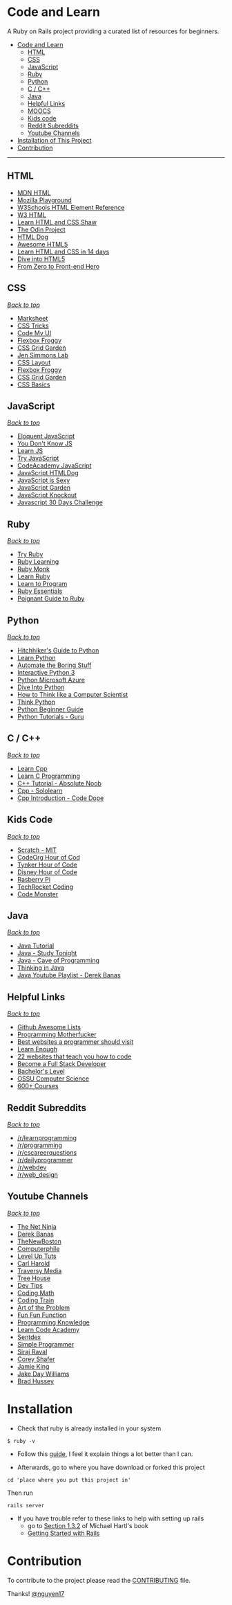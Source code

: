 # Code and Learn

A Ruby on Rails project providing a curated list of resources for beginners.


- [Code and Learn](#Code-and-Learn)
    - [HTML](#html)
    - [CSS](#css)
    - [JavaScript](#javascript)
    - [Ruby](#ruby)
    - [Python](#python)
    - [C / C++](#cpp)
    - [Java](#java)
    - [Helpful Links](#helpful-links)
    - [MOOCS](#moocs)
    - [Kids code](#kids-code)
    - [Reddit Subreddits](#reddit-subreddits)
    - [Youtube Channels](#youtube-channels)
- [Installation of This Project](#installation)
- [Contribution](#contribution)

- - -

## HTML



* [MDN HTML](https://developer.mozilla.org/en-US/docs/Web/HTML)
* [Mozilla Playground](https://mozilladevelopers.github.io/playground/) 
* [W3Schools HTML Element Reference](https://www.w3schools.com/tags/default.asp) 
* [W3 HTML](https://www.w3.org/TR/html5/) 
* [Learn HTML and CSS Shaw](https://learn.shayhowe.com/html-css/) 
* [The Odin Project](https://www.theodinproject.com/home)
* [HTML Dog](http://www.htmldog.com/) 
* [Awesome HTML5](https://github.com/diegocard/awesome-html5) 
* [Learn HTML and CSS in 14 days](https://ilovecoding.org/courses/learn-html-css-in-14-days) 
* [Dive into HTML5](http://fortuito.us/diveintohtml5/) 
* [From Zero to Front-end Hero](https://medium.freecodecamp.org/from-zero-to-front-end-hero-part-1-7d4f7f0bff02) 


## CSS
*[Back to top](#code-and-learn)*

* [Marksheet](http://marksheet.io/)
* [CSS Tricks](https://css-tricks.com/)
* [Code My UI](https://codemyui.com/) 
* [Flexbox Froggy](http://flexboxfroggy.com/)
* [CSS Grid Garden](http://cssgridgarden.com/) 
* [Jen Simmons Lab](http://labs.jensimmons.com/)
* [CSS Layout](http://learnlayout.com/) 
* [Flexbox Froggy](http://flexboxfroggy.com/)
* [CSS Grid Garden](http://cssgridgarden.com/) 
* [CSS Basics](http://www.cssbasics.com/)

## JavaScript
*[Back to top](#code-and-learn)*

* [Eloquent JavaScript](http://eloquentjavascript.net/)
* [You Don't Know JS](https://github.com/getify/You-Dont-Know-JS)
* [Learn JS](http://learn-js.org/) 
* [Try JavaScript](https://www.javascript.com/try)
* [CodeAcademy JavaScript](https://www.codecademy.com/tracks/javascript) 
* [JavaScript HTMLDog](http://www.htmldog.com/guides/javascript/)
* [JavaScript is Sexy](http://javascriptissexy.com/how-to-learn-javascript-properly/) 
* [JavaScript Garden](http://bonsaiden.github.io/JavaScript-Garden/)
* [JavaScript Knockout](http://learn.knockoutjs.com/#/?tutorial=intro) 
* [Javascript 30 Days Challenge](https://javascript30.com/)


## Ruby
*[Back to top](#code-and-learn)*




* [Try Ruby](http://tryruby.org/levels/1/challenges/0)
* [Ruby Learning](http://rubylearning.com/satishtalim/tutorial.html)
* [Ruby Monk](https://www.rubymonk.com/)
* [Learn Ruby](https://www.learnrubyonline.org/) 
* [Learn to Program](https://pine.fm/LearnToProgram/)
* [Ruby Essentials](http://www.techotopia.com/index.php/Ruby_Essentials) 
* [Poignant Guide to Ruby](http://poignant.guide/book/)


## Python
*[Back to top](#code-and-learn)*



* [Hitchhiker's Guide to Python](http://docs.python-guide.org/en/latest/intro/learning/)
* [Learn Python](https://www.learnpython.org/)
* [Automate the Boring Stuff](https://automatetheboringstuff.com/)
* [Interactive Python 3](https://snakify.org/) 
* [Python Microsoft Azure](https://notebooks.azure.com/Microsoft/libraries/samples/html/Introduction%20to%20Python.ipynb)
* [Dive Into Python](http://www.diveintopython3.net/) 
* [How to Think like a Computer Scientist](http://interactivepython.org/runestone/static/thinkcspy/index.html)
* [Think Python](http://greenteapress.com/wp/think-python/) 
* [Python Beginner Guide](https://wiki.python.org/moin/BeginnersGuide)
* [Python Tutorials - Guru](https://www.guru99.com/python-tutorials.html)


## C / C++
*[Back to top](#code-and-learn)*



* [Learn Cpp](https://www.learn-cpp.org/)
* [Learn C Programming](https://www.programiz.com/c-programming)
* [C++ Tutorial - Absolute Noob](https://www.youtube.com/playlist?list=PL1D10C030FDCE7CE0)
* [Cpp - Sololearn](https://www.sololearn.com/Course/CPlusPlus/) 
* [Cpp Introduction - Code Dope](https://www.codesdope.com/cpp-introduction/)


## Kids Code
*[Back to top](#code-and-learn)*

* [Scratch - MIT](https://scratch.mit.edu/)
* [CodeOrg Hour of Cod](https://code.org/learn)
* [Tynker Hour of Code](https://www.tynker.com/hour-of-code/)
* [Disney Hour of Code](http://partners.disney.com/hour-of-code) 
* [Rasberry Pi](https://www.raspberrypi.org/resources/)
* [TechRocket Coding](https://www.techrocket.com/coding)
* [Code Monster](http://www.crunchzilla.com/code-monster)


## Java
*[Back to top](#code-and-learn)*



* [Java Tutorial](http://www.wideskills.com/java-tutorial)
* [Java - Study Tonight](http://www.studytonight.com/java/)
* [Java - Cave of Programming](https://courses.caveofprogramming.com/p/java-for-complete-beginners)
* [Thinking in Java](http://www.mindview.net/Books/TIJ/) 
* [Java Youtube Playlist - Derek Banas](https://www.youtube.com/watch?v=TBWX97e1E9g&list=PLE7E8B7F4856C9B19)



## Helpful Links
*[Back to top](#code-and-learn)*

* [Github Awesome Lists](https://github.com/sindresorhus/awesome)
* [Programming Motherfucker](http://programming-motherfucker.com/become.html)
* [Best websites a programmer should visit](https://github.com/sdmg15/Best-websites-a-programmer-should-visit)
* [Learn Enough](https://www.learnenough.com/courses)
* [22 websites that teach you how to code](http://johnnylists.com/22-websites-to-teach-you-how-to-code/)
* [Become a Full Stack Developer](https://github.com/bmorelli25/Become-A-Full-Stack-Web-Developer)
* [Bachelor's Level](http://blog.agupieware.com/2014/05/online-learning-bachelors-level.html)
* [OSSU Computer Science](https://github.com/ossu/computer-science)
* [600+ Courses](https://qz.com/1120344/200-universities-just-launched-600-free-online-courses-heres-the-full-list/)

## Reddit Subreddits
*[Back to top](#code-and-learn)*

* [/r/learnprogramming](https://www.reddit.com/r/learnprogramming/)
* [/r/programming](https://www.reddit.com/r/programming/)
* [/r/cscareerquestions](https://www.reddit.com/r/cscareerquestions/)
* [/r/dailyprogrammer](https://www.reddit.com/r/dailyprogrammer/)
* [/r/webdev](https://www.reddit.com/r/webdev/)
* [/r/web_design](https://www.reddit.com/r/web_design/)

## Youtube Channels
*[Back to top](#code-and-learn)*

* [The Net Ninja](https://www.youtube.com/channel/UCW5YeuERMmlnqo4oq8vwUpg)
* [Derek Banas](https://www.youtube.com/channel/UCwRXb5dUK4cvsHbx-rGzSgw)
* [TheNewBoston](https://www.youtube.com/user/thenewboston)
* [Computerphile](https://www.youtube.com/user/Computerphile)
* [Level Up Tuts](https://www.youtube.com/user/LevelUpTuts)
* [Carl Harold](https://www.youtube.com/channel/UCbNxlZZVmfP8n84ag-rGpMg)
* [Traversy Media](https://www.youtube.com/channel/UC29ju8bIPH5as8OGnQzwJyA)
* [Tree House](https://www.youtube.com/user/gotreehouse)
* [Dev Tips](https://www.youtube.com/user/DevTipsForDesigners)
* [Coding Math](https://www.youtube.com/user/codingmath)
* [Coding Train](https://www.youtube.com/channel/UCvjgXvBlbQiydffZU7m1_aw)
* [Art of the Problem](https://www.youtube.com/user/ArtOfTheProblem/featured)
* [Fun Fun Function](https://www.youtube.com/channel/UCO1cgjhGzsSYb1rsB4bFe4Q)
* [Programming Knowledge](https://www.youtube.com/user/ProgrammingKnowledge)
* [Learn Code Academy](https://www.youtube.com/channel/UCVTlvUkGslCV_h-nSAId8Sw)
* [Sentdex](https://www.youtube.com/user/sentdex)
* [Simple Programmer](https://www.youtube.com/user/jsonmez)
* [Siraj Raval](https://www.youtube.com/channel/UCWN3xxRkmTPmbKwht9FuE5A)
* [Corey Shafer](https://www.youtube.com/channel/UCCezIgC97PvUuR4_gbFUs5g)
* [Jamie King](https://www.youtube.com/channel/UCda_RJU9-xB0Hswcrjn4SKw)
* [Jake Day Williams](https://www.youtube.com/user/JakeDayWilliams/featured)
* [Brad Hussey](https://www.youtube.com/user/hussey17)

# Installation
* Check that ruby is already installed in your system

 
```
$ ruby -v
```

* Follow this [guide](http://installrails.com/steps/railsinstaller_windows), I feel it explain things a lot better than I can.

* Afterwards, go to where you have download or forked this project

```
cd 'place where you put this project in'

```

Then run

```
rails server

```

* If you have trouble refer to these links to help with setting up rails
    - go to [Section 1.3.2](https://www.railstutorial.org/book/beginning) of Michael Hartl's book
    - [Getting Started with Rails](http://guides.rubyonrails.org/getting_started.html)
# Contribution
To contribute to the project please read the [CONTRIBUTING](https://github.com/Nguyen17/CodeandLearn/blob/master/CONTRIBUTING.md) file.

Thanks!
[@nguyen17](https://github.com/Nguyen17)
    


